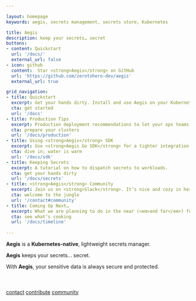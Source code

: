 ```yaml
---

layout: homepage
keywords: aegis, secrets management, secrets store, Kubernetes

title: Aegis
description: keep your secrets… secret
buttons:
- content: Quickstart
  url: '/docs/'
  external_url: false
- icon: github
  content:  Star <strong>Aegis</strong> on GitHub
  url: 'https://github.com/zerotohero-dev/aegis'
  external_url: true

grid_navigation:
- title: Quickstart
  excerpt: Get your hands dirty. Install and use Aegis on your Kubernetes cluster.
  cta: get started
  url: '/docs'
- title: Production Tips
  excerpt: Production deployment recommendations to let your ops teams <code>#sleepmore</code>.
  cta: prepare your clusters
  url: '/docs/production'
- title: Using <strong>Aegis</strong> SDK
  excerpt: Use <strong>Aegis Go SDK</strong> for a tighter integration with <strong>Aegis</strong> components.
  cta: dive in; water is warm
  url: '/docs/sdk'
- title: Keeping Secrets
  excerpt: A tutorial on how to dispatch secrets to workloads.
  cta: get your hands dirty
  url: '/docs/secrets'
- title: <strong>Aegis</strong> Community
  excerpt: Join us on <strong>Slack</strong>. It’s nice and cozy in here.
  cta: welcome to the jungle
  url: '/contact#community'
- title: Coming Up Next…
  excerpt: What we are planning to do in the near (<em>and far</em>) future.
  cta: see what’s cooking
  url: '/docs/timeline'
 
---
```


<div style="margin-top:0.75em"></div>

**Aegis** is a **Kubernetes-native**, lightweight secrets manager.

**Aegis** keeps your secrets… secret.

With **Aegis**, your sensitive data is always 
secure and protected.

<div style="margin-top:3.75em"></div>

<div>
<a href="/contact" class="btn-home">contact</a> 
<a href="/contact#i-want-to-be-a-contributor" class="btn-home">contribute</a> 
<a href="/contact#community" class="btn-home">community</a> 
</div>

[contact]: /contact
[contribute]: /contributing
[coffee]: /coffee